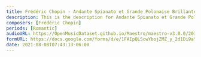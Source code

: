 ```yaml
---
title: Frédéric Chopin - Andante Spianato et Grande Polonaise Brillante Op. 22 (5)
description: This is the description for Andante Spianato et Grande Polonaise Brillante Op. 22 by Frédéric Chopin
composers: [Frédéric Chopin]
periods: [Romantic]
audioURL: https://OpenMusicDataset.github.io/Maestro/maestro-v3.0.0/2011/MIDI-Unprocessed_04_R3_2011_MID--AUDIO_R3-D2_06_Track06_wav.midi
formURL: https://docs.google.com/forms/d/e/1FAIpQLScwYbojZMZ_y_2d1Di9aYYhfhSPPvRV17PI8LhJWIwFsUF03Q/viewform
date: 2021-08-08T07:43:13-06:00
---
```

